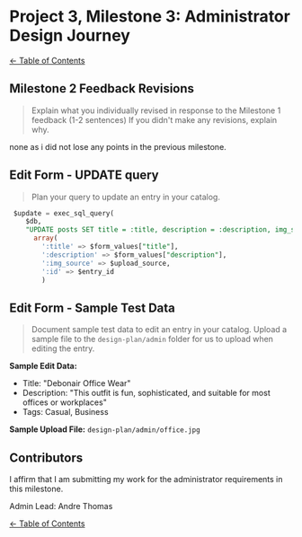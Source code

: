 # Project 3, Milestone 3: **Administrator** Design Journey

[← Table of Contents](../design-journey.md)


## Milestone 2 Feedback Revisions
> Explain what you individually revised in response to the Milestone 1 feedback (1-2 sentences)
> If you didn't make any revisions, explain why.

none as i did not lose any points in the previous milestone.

## Edit Form - UPDATE query
> Plan your query to update an entry in your catalog.

```sql
 $update = exec_sql_query(
    $db,
    "UPDATE posts SET title = :title, description = :description, img_source = :img_source WHERE id = :id",
      array(
        ':title' => $form_values["title"],
        ':description' => $form_values["description"],
        ':img_source' => $upload_source,
        ':id' => $entry_id
        )
```


## Edit Form - Sample Test Data
> Document sample test data to edit an entry in your catalog.
> Upload a sample file to the `design-plan/admin` folder for us to upload when editing the entry.

**Sample Edit Data:**
  - Title: "Debonair Office Wear"
  - Description: "This outfit is fun, sophisticated, and suitable for most offices or workplaces"
  - Tags: Casual, Business

**Sample Upload File:** `design-plan/admin/office.jpg`


## Contributors

I affirm that I am submitting my work for the administrator requirements in this milestone.

Admin Lead: Andre Thomas


[← Table of Contents](../design-journey.md)

